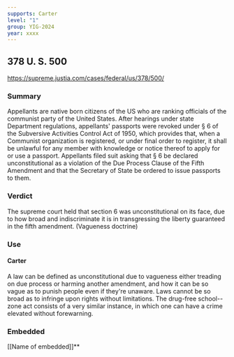 ```yaml
---
supports: Carter
level: "1"
group: YIG-2024
year: xxxx
---
```

## 378 U. S. 500

https://supreme.justia.com/cases/federal/us/378/500/
 
### Summary
Appellants are native born citizens of the US who are ranking officials of the communist party of the United States. After hearings under state Department regulations, appellants' passports were revoked under § 6 of the Subversive Activities Control Act of 1950, which provides that, when a Communist organization is registered, or under final order to register, it shall be unlawful for any member with knowledge or notice thereof to apply for or use a passport. Appellants filed suit asking that § 6 be declared unconstitutional as a violation of the Due Process Clause of the Fifth Amendment and that the Secretary of State be ordered to issue passports to them.
### Verdict 
The supreme court held that section 6 was unconstitutional on its face, due to how broad and indiscriminate it is in transgressing the liberty guaranteed in the fifth amendment. (Vagueness doctrine) 

### Use
#### Carter
A law can be defined as unconstitutional due to vagueness either treading on due process or harming another amendment, and how it can be so vague as to punish people even if they're unaware.
Laws cannot be so broad as to infringe upon rights without limitations.
The drug-free school--zone act consists of a very similar instance, in which one can have a crime elevated without forewarning.
### Embedded

[[Name of embedded]]**